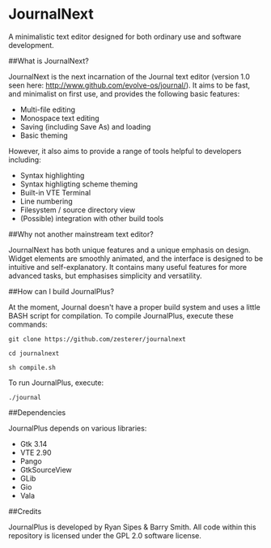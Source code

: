 # JournalNext

A minimalistic text editor designed for both ordinary use and software development.

##What is JournalNext?

JournalNext is the next incarnation of the Journal text editor (version 1.0 seen here: http://www.github.com/evolve-os/journal/). It aims to be fast, and minimalist on first use, and provides the following basic features:

- Multi-file editing
- Monospace text editing
- Saving (including Save As) and loading
- Basic theming

However, it also aims to provide a range of tools helpful to developers including:

- Syntax highlighting
- Syntax highligting scheme theming
- Built-in VTE Terminal
- Line numbering
- Filesystem / source directory view
- (Possible) integration with other build tools

##Why not another mainstream text editor?

JournalNext has both unique features and a unique emphasis on design. Widget elements are smoothly animated, and the interface is designed to be intuitive and self-explanatory. It contains many useful features for more advanced tasks, but emphasises simplicity and versatility.

##How can I build JournalPlus?

At the moment, Journal doesn't have a proper build system and uses a little BASH script for compilation. To compile JournalPlus, execute these commands:

`git clone https://github.com/zesterer/journalnext`

`cd journalnext`

`sh compile.sh`

To run JournalPlus, execute:

`./journal`

##Dependencies

JournalPlus depends on various libraries:

- Gtk 3.14
- VTE 2.90
- Pango
- GtkSourceView
- GLib
- Gio
- Vala

##Credits

JournalPlus is developed by Ryan Sipes & Barry Smith.
All code within this repository is licensed under the GPL 2.0 software license.
